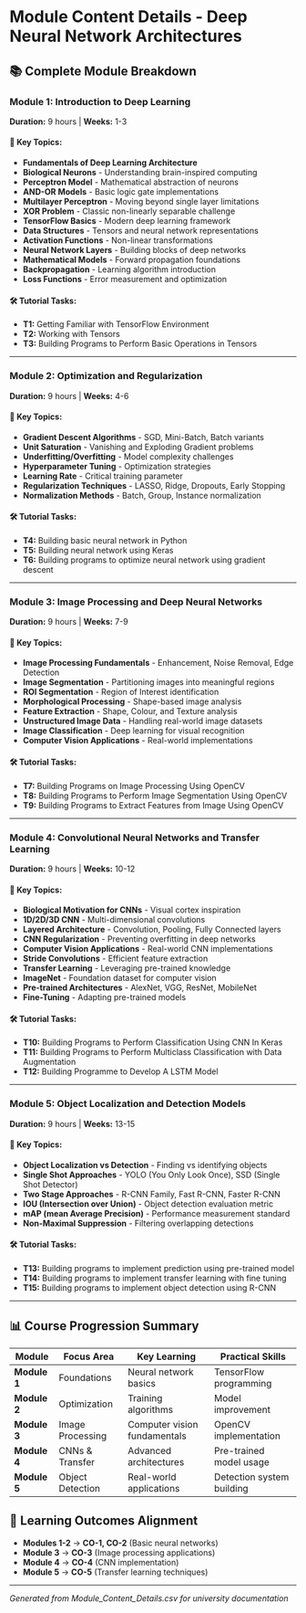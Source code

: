 # Module Content Details - Deep Neural Network Architectures

## 📚 **Complete Module Breakdown**

### **Module 1: Introduction to Deep Learning** 
**Duration:** 9 hours | **Weeks:** 1-3

#### **🎯 Key Topics:**
- **Fundamentals of Deep Learning Architecture**
- **Biological Neurons** - Understanding brain-inspired computing
- **Perceptron Model** - Mathematical abstraction of neurons
- **AND-OR Models** - Basic logic gate implementations
- **Multilayer Perceptron** - Moving beyond single layer limitations
- **XOR Problem** - Classic non-linearly separable challenge
- **TensorFlow Basics** - Modern deep learning framework
- **Data Structures** - Tensors and neural network representations
- **Activation Functions** - Non-linear transformations
- **Neural Network Layers** - Building blocks of deep networks
- **Mathematical Models** - Forward propagation foundations
- **Backpropagation** - Learning algorithm introduction
- **Loss Functions** - Error measurement and optimization

#### **🛠️ Tutorial Tasks:**
- **T1:** Getting Familiar with TensorFlow Environment
- **T2:** Working with Tensors
- **T3:** Building Programs to Perform Basic Operations in Tensors

---

### **Module 2: Optimization and Regularization**
**Duration:** 9 hours | **Weeks:** 4-6

#### **🎯 Key Topics:**
- **Gradient Descent Algorithms** - SGD, Mini-Batch, Batch variants
- **Unit Saturation** - Vanishing and Exploding Gradient problems
- **Underfitting/Overfitting** - Model complexity challenges
- **Hyperparameter Tuning** - Optimization strategies
- **Learning Rate** - Critical training parameter
- **Regularization Techniques** - LASSO, Ridge, Dropouts, Early Stopping
- **Normalization Methods** - Batch, Group, Instance normalization

#### **🛠️ Tutorial Tasks:**
- **T4:** Building basic neural network in Python
- **T5:** Building neural network using Keras
- **T6:** Building programs to optimize neural network using gradient descent

---

### **Module 3: Image Processing and Deep Neural Networks**
**Duration:** 9 hours | **Weeks:** 7-9

#### **🎯 Key Topics:**
- **Image Processing Fundamentals** - Enhancement, Noise Removal, Edge Detection
- **Image Segmentation** - Partitioning images into meaningful regions
- **ROI Segmentation** - Region of Interest identification
- **Morphological Processing** - Shape-based image analysis
- **Feature Extraction** - Shape, Colour, and Texture analysis
- **Unstructured Image Data** - Handling real-world image datasets
- **Image Classification** - Deep learning for visual recognition
- **Computer Vision Applications** - Real-world implementations

#### **🛠️ Tutorial Tasks:**
- **T7:** Building Programs on Image Processing Using OpenCV
- **T8:** Building Programs to Perform Image Segmentation Using OpenCV
- **T9:** Building Programs to Extract Features from Image Using OpenCV

---

### **Module 4: Convolutional Neural Networks and Transfer Learning**
**Duration:** 9 hours | **Weeks:** 10-12

#### **🎯 Key Topics:**
- **Biological Motivation for CNNs** - Visual cortex inspiration
- **1D/2D/3D CNN** - Multi-dimensional convolutions
- **Layered Architecture** - Convolution, Pooling, Fully Connected layers
- **CNN Regularization** - Preventing overfitting in deep networks
- **Computer Vision Applications** - Real-world CNN implementations
- **Stride Convolutions** - Efficient feature extraction
- **Transfer Learning** - Leveraging pre-trained knowledge
- **ImageNet** - Foundation dataset for computer vision
- **Pre-trained Architectures** - AlexNet, VGG, ResNet, MobileNet
- **Fine-Tuning** - Adapting pre-trained models

#### **🛠️ Tutorial Tasks:**
- **T10:** Building Programs to Perform Classification Using CNN In Keras
- **T11:** Building Programs to Perform Multiclass Classification with Data Augmentation
- **T12:** Building Programme to Develop A LSTM Model

---

### **Module 5: Object Localization and Detection Models**
**Duration:** 9 hours | **Weeks:** 13-15

#### **🎯 Key Topics:**
- **Object Localization vs Detection** - Finding vs identifying objects
- **Single Shot Approaches** - YOLO (You Only Look Once), SSD (Single Shot Detector)
- **Two Stage Approaches** - R-CNN Family, Fast R-CNN, Faster R-CNN
- **IOU (Intersection over Union)** - Object detection evaluation metric
- **mAP (mean Average Precision)** - Performance measurement standard
- **Non-Maximal Suppression** - Filtering overlapping detections

#### **🛠️ Tutorial Tasks:**
- **T13:** Building programs to implement prediction using pre-trained model
- **T14:** Building programs to implement transfer learning with fine tuning
- **T15:** Building programs to implement object detection using R-CNN

---

## 📊 **Course Progression Summary**

| **Module** | **Focus Area** | **Key Learning** | **Practical Skills** |
|------------|----------------|------------------|--------------------|
| **Module 1** | Foundations | Neural network basics | TensorFlow programming |
| **Module 2** | Optimization | Training algorithms | Model improvement |
| **Module 3** | Image Processing | Computer vision fundamentals | OpenCV implementation |
| **Module 4** | CNNs & Transfer | Advanced architectures | Pre-trained model usage |
| **Module 5** | Object Detection | Real-world applications | Detection system building |

## 🎯 **Learning Outcomes Alignment**

- **Modules 1-2** → **CO-1, CO-2** (Basic neural networks)
- **Module 3** → **CO-3** (Image processing applications)
- **Module 4** → **CO-4** (CNN implementation)
- **Module 5** → **CO-5** (Transfer learning techniques)

---

*Generated from Module_Content_Details.csv for university documentation*